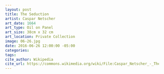 ```yaml
---
layout: post
title: The Seduction
artist: Caspar Netscher
art_date: 1664
art_type: Oil on Panel
art_size: 38cm x 32 cm
art_location: Private Collection
image: 06-26.jpg
date: 2016-06-26 12:00:00 -05:00
categories:
tags:
cite_author: Wikipedia
cite_url: https://commons.wikimedia.org/wiki/File:Caspar_Netscher_-_The_Seduction_-_WGA16528.jpg
---
```


